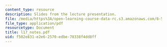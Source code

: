 ```yaml
---
content_type: resource
description: Slides from the lecture presentation.
file: /media/https%3A/open-learning-course-data-rc.s3.amazonaws.com/8-591j-systems-biology-fall-2004/f502e831e2e62570edbe78338f4dd8ff_l17_notes.pdf
file_type: application/pdf
resourcetype: Document
title: l17_notes.pdf
uid: f502e831-e2e6-2570-edbe-78338f4dd8ff
---
```

